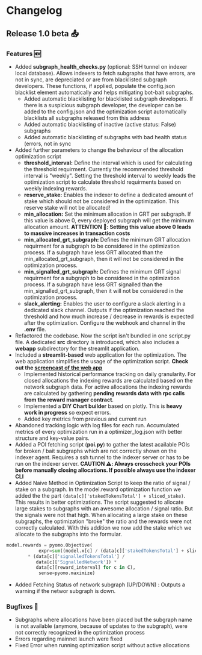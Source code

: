 # Changelog

## Release 1.0 beta 📤

### Features 🆕

* Added **subgraph_health_checks.py** (optional: SSH tunnel on indexer local database). Allows indexers to fetch subgraphs that have errors, are not in sync, are depreciated or are from blacklisted subgraph developers. These functions, if applied, populate the config.json blacklist element automatically and helps mitigating bot-bait subgraphs.
	* Added automatic blacklisting for blacklisted subgraph developers. If there is a suspicious subgraph developer, the developer can be added to the config.json and the optimization script automatically blacklists all subgraphs released from this address
	* Added automatic blacklisting of inactive (active status: False) subgraphs
	* Added automatic blacklisting of subgraphs with bad health status (errors, not in sync
* Added further parameters to change the behaviour of the allocation optimization script
	* **threshold_interval:** Define the interval which is used for calculating the threshold requirment. Currently the recommended threshold interval is "weekly". Setting the threshold interval to weekly leads the optimization script to calculate threshold requirments based on weekly indexing rewards.
	* **reserve_stake:** Enables the indexer to define a dedicated amount of stake which should not be considered in the optimization. This reserve stake will not be allocated!
	* **min_allocation:** Set the minimum allocation in GRT per subgraph. If this value is above 0, every deployed subgraph will get the minimum allocation amount. **ATTENTION 🚨: Setting this value above 0 leads to massive increases in transaction costs**
	* **min_allocated_grt_subgraph:** Defines the minimum GRT allocation requirment for a subgraph to be considered in the optimization process. If a subgraph have less GRT allocated than the min_allocated_grt_subgraph, then it will not be considered in the optimization process.
	* **min_signalled_grt_subgraph:** Defines the minimum GRT signal requirment for a subgraph to be considered in the optimization process. If a subgraph have less GRT signalled than the min_signalled_grt_subgraph, then it will not be considered in the optimization process.
	* **slack_alerting:** Enables the user to configure a slack alerting in a dedicated slack channel. Outputs if the optimization reached the threshold and how much increase / decrease in rewards is expected after the optimization. Configure the webhook and channel in the **.env** file.
* Refactored the codebase. Now the script isn't bundled in one script.py file. A dedicated **src** directory is introduced, which also includes a **webapp** subdirectory for the streamlit application.
* Included a **streamlit-based** web application for the optimization. The web application simplifies the usage of the optimization script. **Check out the [screencast of the web app](https://i.imgur.com/3uLj7gv.gif)**
	* Implemented historical performance tracking on daily granularity. For closed allocations the indexing rewards are calculated based on the network subgraph data. For active allocations the indexing rewards are calculated by gathering **pending rewards data with rpc calls from the reward manager contract**.
	* Implemented a **DIY Chart builder** based on plotly. This is **heavy work in progress** so expect errors.
	* Added key metrics from previous and current run
* Abandoned tracking logic with log files for each run. Accumulated metrics of every optimization run in a optimizer_log.json with better structure and key-value pairs.
* Added a  POI fetching script (**poi.py**) to gather the latest acailable POIs for broken / bait subgraphs which are not correctly shown on the indexer agent. Requires a ssh tunnel to the indexer server or has to be run on the indexer server. **CAUTION ⚠️: Always crosscheck your POIs before manually closing allocations. If possible always use the indexer CLI**
* Added Naive Method in Optimization Script to keep the ratio of signal / stake on a subgraph. In the model.reward optimization function we added the the part ```(data[c]['stakedTokensTotal'] + sliced_stake)```. This results in better optimizations. The script suggested to allocate large stakes to subgraphs with an awesome allocation / signal ratio. But the signals were not that high. When allocating a large stake on these subgraphs, the optimization "broke" the ratio and the rewards were not correctly calculated. With this addition we now add the stake which we allocate to the subgraphs into the formular.
```python
model.rewards = pyomo.Objective(
            expr=sum((model.x[c] / (data[c]['stakedTokensTotal'] + sliced_stake)) 
		* (data[c]['signalledTokensTotal'] / 
		   data[c]['SignalledNetwork']) * 
		   data[c][reward_interval] for c in C),
            sense=pyomo.maximize)
```
* Added Fetching Status of network subgraph (UP/DOWN) : Outputs a warning if the networ subgraph is down.

### Bugfixes 🐞

- Subgraphs where allocations have been placed but the subgraph name is not available (anymore, because of updates to the subgraph), were not correctly recognized in the optimization process
- Errors regarding mainnet launch were fixed
- Fixed Error when running optimization script without active allocations